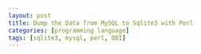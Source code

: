 ```yaml
---
layout: post
title: Dump the Data from MySQL to Sqlite3 with Perl
categories: [programming language]
tags: [sqlite3, mysql, perl, DBI]
---
```



